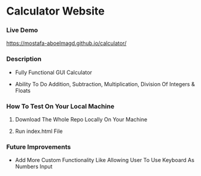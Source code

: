 # Calculator Website

### Live Demo
https://mostafa-aboelmagd.github.io/calculator/

### Description
* Fully Functional GUI Calculator

* Ability To Do Addition, Subtraction, Multiplication, Division Of Integers & Floats
  
### How To Test On Your Local Machine
1) Download The Whole Repo Locally On Your Machine
  
2) Run index.html File

### Future Improvements

* Add More Custom Functionality Like Allowing User To Use Keyboard As Numbers Input
